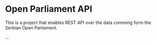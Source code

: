 Open Parliament API
=============================

This is a project that enables REST API over the data comming form the Serbian Open Parliament.

...